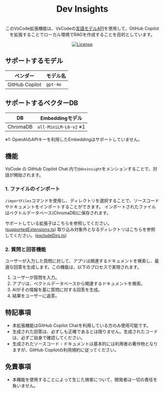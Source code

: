 <h1 align="center">Dev Insights</h1>
<p align="center">
    <br />
    このVsCode拡張機能は、VsCodeの<a href="https://code.visualstudio.com/api/extension-guides/language-model">言語モデルAPI</a>を使用して、GtiHub Copilotを拡張することでローカル環境でRAGを作成することを目的としています。
</p>

<p align="center">
  <a href="https://github.com/k1e1n04/dev-insights/blob/main/LICENSE" target="_blank">
      <img src="https://img.shields.io/static/v1?label=license&message=Apache 2.0&color=white" alt="License">
  </a>
</p>

## サポートするモデル

| ベンダー       | モデル名 |
| -------------- | -------- |
| GitHub Copilot | `gpt-4o` |

## サポートするベクターDB

| DB | Embeddingモデル |
| -------------- | ---------------- |
| ChromaDB       | `all-MiniLM-L6-v2` ※1 |

※1: OpenAIのAPIキーを利用したEmbeddingはサポートしていません。

## 機能

VsCode の GitHub Copilot Chat 内で`@devinsight`をメンションすることで、対話が開始されます。

### 1. ファイルのインポート

`/importFiles`コマンドを使用し、ディレクトリを選択することで、ソースコードやドキュメントをインポートすることができます。
インポートされたファイルはベクトルデータベース(ChromaDB)に保存されます。

サポートしている拡張子はこちらを参照してください。([supportedExtensions.ts](./src/constants/supportedExtensions.ts))
取り込み対象外となるディレクトリはこちらを参照してください。([excludeDirs.ts](./src/constants/excludeDirs.ts))

### 2. 質問と回答機能

ユーザーが入力した質問に対して、アプリは関連するドキュメントを検索し、最適な回答を生成します。この機能は、以下のプロセスで実現されます。

1. ユーザーが質問を入力。
2. アプリは、ベクトルデータベースから関連するドキュメントを検索。
3. AIがその情報を基に質問に対する回答を生成。
4. 結果をユーザーに返答。

## 特記事項

- 本拡張機能はGitHub Copilot Chatを利用している方のみ使用可能です。
- 生成された回答は、必ずしも正確であるとは限りません。生成されたコードは、必ずご自身で確認してください。
- 生成されたソースコード・ドキュメントは基本的には利用者の著作物となりますが、GitHub Copilotの利用規約に従ってください。

## 免責事項

- 本機能を使用することによって生じた損害について、開発者は一切の責任を負いません。
